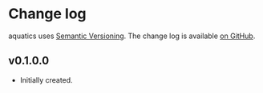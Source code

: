 Change log
==========

aquatics uses [Semantic Versioning][1].
The change log is available [on GitHub][2].

[1]: http://semver.org/spec/v2.0.0.html
[2]: https://github.com/githubuser/aquatics/releases

## v0.1.0.0

* Initially created.
